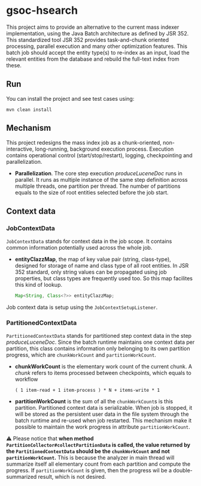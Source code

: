 # gsoc-hsearch

This project aims to provide an alternative to the current mass indexer 
implementation, using the Java Batch architecture as defined by JSR 352. This 
standardized tool JSR 352 provides task-and-chunk oriented processing, parallel 
execution and many other optimization features. This batch job should accept 
the entity type(s) to re-index as an input, load the relevant entities from the 
database and rebuild the full-text index from these.


## Run

You can install the project and see test cases using:

    mvn clean install


## Mechanism

This project redesigns the mass index job as a chunk-oriented, non-interactive,
long-running, background execution process. Execution contains operational
control (start/stop/restart), logging, checkpointing and parallelization.

*  **Parallelization**. The core step execution _produceLuceneDoc_ runs in
   parallel. It runs as multiple instance of the same step definition across
   multiple threads, one partition per thread. The number of partitions equals
   to the size of root entities selected before the job start.


## Context data

### JobContextData

`JobContextData` stands for context data in the job scope. It contains common
information potentially used across the whole job.

*  **entityClazzMap**, the map of key value pair (string, class-type),
   designed for storage of name and class type of all root entities. In JSR 352
   standard, only string values can be propagated using job properties, but
   class types are frequently used too. So this map facilites this kind of
   lookup.

   ```java
   Map<String, Class<?>> entityClazzMap;
   ```

Job context data is setup using the `JobContextSetupListener`.


### PartitionedContextData

`PartitionedContextData` stands for partitioned step context data in the step
_produceLuceneDoc_. Since the batch runtime maintains one context data per
partition, this class contains information only belonging to its own partition
progress, which are `chunkWorkCount` and `partitionWorkCount`.

*  **chunkWorkCount** is the elementary work count of the current chunk. A
   _chunk_ refers to items processed between checkpoints, which equals to
   workflow

   ``` 
   ( 1 item-read + 1 item-process ) * N + items-write * 1
   ```

*  **partitionWorkCount** is the sum of all the `chunkWorkCount`s is this
   partition. Partitioned context data is serializable. When job is stopped,
   it will be stored as the persistent user data in the file system through
   the batch runtime and re-used when job restarted. This mechanism make it
   possible to maintain the work progress in attribute `partitionWorkCount`.  

:warning: Please notice that **when method
`PartitionCollector#collectPartitionData` is called, the value returned by
the `PartitionedContextData` should be the `chunkWorkCount` and not
`partitionWorkCount`.** This is because the analyzer in main thread will
summarize itself all elementary count from each partition and compute the
progress. If `partitionWorkCount` is given, then the progress wil be a
double-summarized result, which is not desired.

